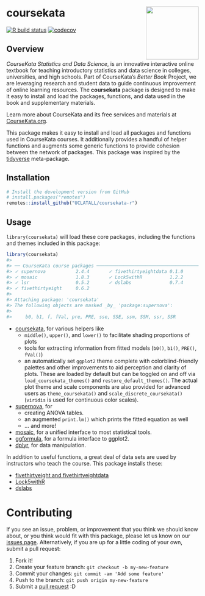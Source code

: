 
<!-- README.md is generated from README.Rmd. Please edit that file -->

# coursekata <img src='man/figures/logo.png' align="right" height="138.5" />

<!-- badges: start -->
<!-- [![CRAN status](https://www.r-pkg.org/badges/version/coursekata)](https://CRAN.R-project.org/package=coursekata) -->

[![R build
status](https://github.com/UCLATALL/coursekata-r/workflows/R-CMD-check/badge.svg)](https://github.com/UCLATALL/coursekata-r/actions)
[![codecov](https://codecov.io/gh/uclatall/coursekata-r/branch/main/graph/badge.svg?token=HEenoYyHcn)](https://app.codecov.io/gh/uclatall/coursekata-r)
<!-- badges: end -->

## Overview

*CourseKata Statistics and Data Science*, is an innovative interactive
online textbook for teaching introductory statistics and data science in
colleges, universities, and high schools. Part of CourseKata’s *Better
Book* Project, we are leveraging research and student data to guide
continuous improvement of online learning resources. The **coursekata**
package is designed to make it easy to install and load the packages,
functions, and data used in the book and supplementary materials.

Learn more about CourseKata and its free services and materials at
[CourseKata.org](https://coursekata.org/).

This package makes it easy to install and load all packages and
functions used in CourseKata courses. It additionally provides a handful
of helper functions and augments some generic functions to provide
cohesion between the network of packages. This package was inspired by
the [tidyverse](https://tidyverse.tidyverse.org) meta-package.

## Installation

``` r
# Install the development version from GitHub
# install.packages("remotes")
remotes::install_github("UCLATALL/coursekata-r")
```

## Usage

`library(coursekata)` will load these core packages, including the
functions and themes included in this package:

``` r
library(coursekata)
#> 
#> ── CourseKata course packages ──────────────────────────────────────────────────
#> ✓ supernova           2.4.4       ✓ fivethirtyeightdata 0.1.0
#> ✓ mosaic              1.8.3       ✓ Lock5withR          1.2.2
#> ✓ lsr                 0.5.2       ✓ dslabs              0.7.4
#> ✓ fivethirtyeight     0.6.2
#> 
#> Attaching package: 'coursekata'
#> The following objects are masked _by_ 'package:supernova':
#> 
#>     b0, b1, f, fVal, pre, PRE, sse, SSE, ssm, SSM, ssr, SSR
```

-   [coursekata](https://github.com/UCLATALL/coursekata_core), for
    various helpers like
    -   `middle()`, `upper()`, and `lower()` to facilitate shading
        proportions of plots
    -   tools for extracting information from fitted models (`b0()`,
        `b1()`, `PRE()`, `fVal()`)
    -   an automatically set `ggplot2` theme complete with
        colorblind-friendly palettes and other improvements to aid
        perception and clarity of plots. These are loaded by default but
        can be toggled on and off via `load_coursekata_themes()` and
        `restore_default_themes()`. The actual plot theme and scale
        components are also provided for advanced users as
        `theme_coursekata()` and `scale_discrete_coursekata()`
        (`viridis` is used for continuous color scales).
-   [supernova](https://github.com/UCLATALL/supernova), for
    -   creating ANOVA tables.
    -   an augmented `print.lm()` which prints the fitted equation as
        well
    -   … and more!
-   [mosaic](https://projectmosaic.github.io/mosaic/), for a unified
    interface to most statistical tools.
-   [ggformula](https://projectmosaic.github.io/ggformula/), for a
    formula interface to ggplot2.
-   [dplyr](https://dplyr.tidyverse.org), for data manipulation.

In addition to useful functions, a great deal of data sets are used by
instructors who teach the course. This package installs these:

-   [fivethirtyeight and
    fivethirtyeightdata](https://cran.r-project.org/web/packages/fivethirtyeight/vignettes/fivethirtyeight.html)
-   [Lock5withR](https://github.com/rpruim/Lock5withR)
-   [dslabs](https://github.com/rafalab/dslabs)

# Contributing

If you see an issue, problem, or improvement that you think we should
know about, or you think would fit with this package, please let us know
on our [issues page](https://github.com/UCLATALL/supernova/issues).
Alternatively, if you are up for a little coding of your own, submit a
pull request:

1.  Fork it!
2.  Create your feature branch: `git checkout -b my-new-feature`
3.  Commit your changes: `git commit -am 'Add some feature'`
4.  Push to the branch: `git push origin my-new-feature`
5.  Submit a [pull request](https://github.com/UCLATALL/supernova/pulls)
    :D
